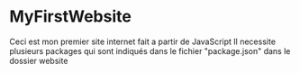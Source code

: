 # MyFirstWebsite
Ceci est mon premier site internet fait a partir de JavaScript
Il necessite plusieurs packages qui sont indiqués dans le fichier "package.json" dans le dossier website

